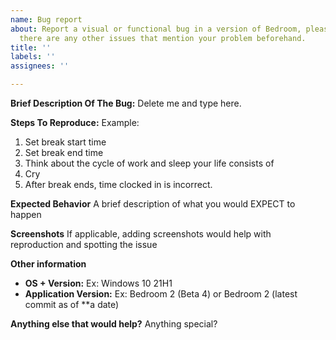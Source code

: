 ```yaml
---
name: Bug report
about: Report a visual or functional bug in a version of Bedroom, please check if
  there are any other issues that mention your problem beforehand.
title: ''
labels: ''
assignees: ''

---
```


**Brief Description Of The Bug:**
Delete me and type here.

**Steps To Reproduce:**
Example:
1. Set break start time
2. Set break end time
3. Think about the cycle of work and sleep your life consists of
4. Cry
5. After break ends, time clocked in is incorrect.

**Expected Behavior**
A brief description of what you would EXPECT to happen

**Screenshots**
If applicable, adding screenshots would help with reproduction and spotting the issue

**Other information**
 - **OS + Version:** Ex: Windows 10 21H1
- **Application Version:** Ex: Bedroom 2 (Beta 4) or Bedroom 2 (latest commit as of **a date)

**Anything else that would help?**
Anything special?
